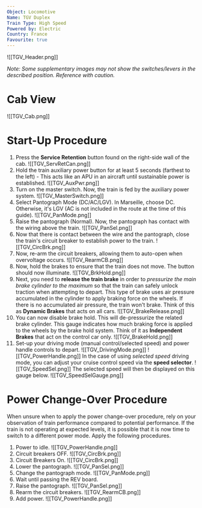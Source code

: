 ```yaml
---
Object: Locomotive
Name: TGV Duplex
Train Type: High Speed
Powered by: Electric
Country: France
Favourite: true
---
```

![[TGV_Header.png]]

*Note: Some supplementary images may not show the switches/levers in the described position. Reference with caution.*
# Cab View
![[TGV_Cab.png]]

# Start-Up Procedure
1. Press the **Service Retention** button found on the right-side wall of the cab.
   ![[TGV_ServRetCan.png]]
2. Hold the train auxiliary power button for at least 5 seconds (farthest to the left) - This acts like an APU in an aircraft until sustainable power is established.
   ![[TGV_AuxPwr.png]]
3. Turn on the master switch. Now, the train is fed by the auxiliary power system.
   ![[TGV_MasterSwitch.png]]
4. Select Pantograph Mode (DC/AC/LGV). In Marseille, choose DC. Otherwise, it's LGV (AC is not included in the route at the time of this guide).
   ![[TGV_PanMode.png]]
5. Raise the pantograph (Normal). Now, the pantograph has contact with the wiring above the train.
   ![[TGV_PanSel.png]]
6. Now that there is contact between the wire and the pantograph, close the train's circuit breaker to establish power to the train.
   ![[TGV_CircBrk.png]]
7. Now, re-arm the circuit breakers, allowing them to auto-open when overvoltage occurs.
   ![[TGV_RearmCB.png]]
8. Now, hold the brakes to ensure that the train does not move. The button should now illuminate.
   ![[TGV_BrkHold.png]]
9. Next, you need to **release the train brake** in order to *pressurize the main brake cylinder to the maximum* so that the train can safely unlock traction when attempting to depart.
   This type of brake uses air pressure accumulated in the cylinder to apply braking force on the wheels. If there is no accumulated air pressure, the train won't brake.
   Think of this as **Dynamic Brakes** that acts on all cars.
   ![[TGV_BrakeRelease.png]]
10. You can now disable brake hold. This will de-pressurize the related brake cylinder. This gauge indicates how much braking force is applied to the wheels by the brake hold system.
    Think of it as **Independent Brakes** that act on the control car only.
    ![[TGV_BrakeHold.png]]
11. Set-up your driving mode (manual control/selected speed) and power handle controls to depart.
    ![[TGV_DrivingMode.png]]
    ![[TGV_PowerHandle.png]]
    In the case of using *selected speed* driving mode, you can adjust your cruise control speed via the **speed selector**.
    ![[TGV_SpeedSel.png]]
    The selected speed will then be displayed on this gauge below.
    ![[TGV_SpeedSelGauge.png]]

# Power Change-Over Procedure
When unsure when to apply the power change-over procedure, rely on your observation of train performance compared to potential performance. If the train is not operating at expected levels, it is possible that it is now time to switch to a different power mode. Apply the following procedures.
1. Power to idle.
   ![[TGV_PowerHandle.png]]
2. Circuit breakers OFF.
   ![[TGV_CircBrk.png]]
3. Circuit Breakers On.
   ![[TGV_CircBrk.png]]
4. Lower the pantograph.
   ![[TGV_PanSel.png]]
5. Change the pantograph mode.
   ![[TGV_PanMode.png]]
6. Wait until passing the REV board.
7. Raise the pantograph.
   ![[TGV_PanSel.png]]
8. Rearm the circuit breakers.
   ![[TGV_RearmCB.png]]
9. Add power.
   ![[TGV_PowerHandle.png]]